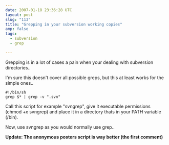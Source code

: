 ```yaml
---
date: 2007-01-18 23:36:28 UTC
layout: post
slug: "113"
title: "Grepping in your subversion working copies"
amp: false
tags:
  - subversion
  - grep

---
```

<p>Grepping is in a lot of cases a pain when your dealing with subversion directories..</p>

<p>I'm sure this doesn't cover all possible greps, but this at least works for the simple ones..</p>

```
#!/bin/sh
grep $* | grep -v ".svn"
```

<p>Call this script for example "svngrep", give it executable permissions (chmod +x svngrep) and place it in a directory thats in your PATH variable (/bin).</p>

<p>Now, use svngrep as you would normally use grep.. </p>

<p><strong>Update: The anonymous posters script is way better (the first comment)</strong></p>

